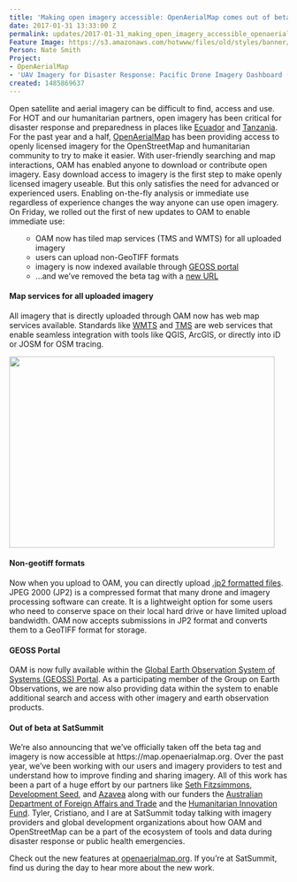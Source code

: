 ```yaml
---
title: 'Making open imagery accessible: OpenAerialMap comes out of beta'
date: 2017-01-31 13:33:00 Z
permalink: updates/2017-01-31_making_open_imagery_accessible_openaerialmap_comes_out_of_beta
Feature Image: https://s3.amazonaws.com/hotwww/files/old/styles/banner/public/oam-malawi.jpg
Person: Nate Smith
Project:
- OpenAerialMap
- 'UAV Imagery for Disaster Response: Pacific Drone Imagery Dashboard (PacDID)'
created: 1485869637
---
```


<p>Open satellite and aerial imagery can be difficult to find, access and use. For HOT and our humanitarian partners, open imagery has been critical for disaster response and preparedness in places like <a href="https://hotosm.org/projects/ecuador_earthquake">Ecuador</a> and <a href="https://hotosm.org/projects/tanzania">Tanzania</a>. For the past year and a half, <a href="https://openaerialmap.org/">OpenAerialMap</a> has been providing access to openly licensed imagery for the OpenStreetMap and humanitarian community to try to make it easier. With user-friendly searching and map interactions, OAM has enabled anyone to download or contribute open imagery. Easy download access to imagery is the first step to make openly licensed imagery useable. But this only satisfies the need for advanced or experienced users. Enabling on-the-fly analysis or immediate use regardless of experience changes the way anyone can use open imagery. On Friday, we rolled out the first of new updates to OAM to enable immediate use:</p><ul><ul><li>OAM now has tiled map services (TMS and WMTS) for all uploaded imagery</li><li>users can upload non-GeoTIFF formats</li><li>imagery is now indexed available through <a href="http://www.geoportal.org/">GEOSS portal</a></li><li>...and we’ve removed the beta tag with a <a href="https://map.openaerialmap.org">new URL</a></li></ul></ul><h4>Map services for all uploaded imagery</h4><p>All imagery that is directly uploaded through OAM now has web map services available. Standards like <a href="http://www.opengeospatial.org/standards/wmts">WMTS</a> and <a href="https://wiki.osgeo.org/wiki/Tile_Map_Service_Specification">TMS</a> are web services that enable seamless integration with tools like QGIS, ArcGIS, or directly into iD or JOSM for OSM tracing.&nbsp;</p><p><img class="image-large" src="https://s3.amazonaws.com/hotwww/files/old/styles/large/public/oam-tms-dropdown.gif?itok=JsFKKy6T" alt="" style="width:480px;height:346px"></p><h4>Non-geotiff formats</h4><p>Now when you upload to OAM, you can directly upload <a href="https://en.wikipedia.org/wiki/JPEG_2000">.jp2 formatted files</a>. JPEG 2000 (JP2) is a compressed format that many drone and imagery processing software can create. It is a lightweight option for some users who need to conserve space on their local hard drive or have limited upload bandwidth. OAM now accepts submissions in JP2 format and converts them to a GeoTIFF format for storage.&nbsp;</p><h4>GEOSS Portal</h4><p>OAM is now fully available within the <a href="http://www.geoportal.org/">Global Earth Observation System of Systems (GEOSS) Portal</a>. As a participating member of the Group on Earth Observations, we are now also providing data within the system to enable additional search and access with other imagery and earth observation products.&nbsp;</p><h4>Out of beta at SatSummit</h4><p>We’re also announcing that we’ve officially taken off the beta tag and imagery is now accessible at https://map.openaerialmap.org. Over the past year, we’ve been working with our users and imagery providers to test and understand how to improve finding and sharing imagery. All of this work has been a part of a huge effort by our partners like <a href="https://github.com/mojodna">Seth Fitzsimmons</a>, <a href="https://developmentseed.org/">Development Seed</a>, and <a href="https://www.azavea.com/">Azavea</a> along with our funders the <a href="http://dfat.gov.au/">Australian Department of Foreign Affairs and Trade</a>&nbsp;and the <a href="http://www.elrha.org/hif/home/">Humanitarian Innovation Fund</a>. Tyler, Cristiano, and I are at SatSummit today talking with imagery providers and global development organizations about how OAM and OpenStreetMap can be a part of the ecosystem of tools and data during disaster response or public health emergencies.&nbsp;</p><p>Check out the new features at <a href="https://openaerialmap.org/">openaerialmap.org</a>. If you’re at SatSummit, find us during the day to hear more about the new work.</p>
